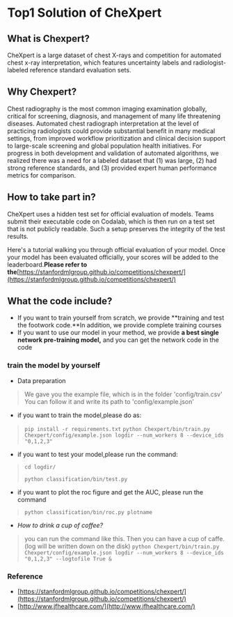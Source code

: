 # Top1 Solution of CheXpert

## What is Chexpert?
CheXpert is a large dataset of chest X-rays and competition for automated chest x-ray interpretation, which features uncertainty labels and radiologist-labeled reference standard evaluation sets.
## Why Chexpert?
Chest radiography is the most common imaging examination globally, critical for screening, diagnosis, and management of many life threatening diseases. Automated chest radiograph interpretation at the level of practicing radiologists could provide substantial benefit in many medical settings, from improved workflow prioritization and clinical decision support to large-scale screening and global population health initiatives. For progress in both development and validation of automated algorithms, we realized there was a need for a labeled dataset that (1) was large, (2) had strong reference standards, and (3) provided expert human performance metrics for comparison.
## How to take part in?
CheXpert uses a hidden test set for official evaluation of models. Teams submit their executable code on Codalab, which is then run on a test set that is not publicly readable. Such a setup preserves the integrity of the test results.

Here's a tutorial walking you through official evaluation of your model. Once your model has been evaluated officially, your scores will be added to the leaderboard.**Please refer to the**[https://stanfordmlgroup.github.io/competitions/chexpert/](https://stanfordmlgroup.github.io/competitions/chexpert/)
## What the code include?
* If you want to train yourself from scratch, we provide **training and test the footwork code.**In addition, we provide complete training courses
* If you want to use our model in your method, we provide **a best single network pre-training model,** and you can get the network code in the code

### train the model by yourself

* Data preparation
> We gave you the example file, which is in the folder 'config/train.csv'
> You can follow it and write its path to 'config/example.json'

* if you want to train the model,please do as:
> `pip install -r requirements.txt`
> `python Chexpert/bin/train.py Chexpert/config/example.json logdir --num_workers 8 --device_ids "0,1,2,3"`

* if you want to test your model,please run the command:
> `cd logdir/`
> 
> `python classification/bin/test.py`

* if you want to plot the roc figure and get the AUC, please run the command
> `python classification/bin/roc.py plotname`

 * *How to drink a cup of coffee?*
> you can run the command like this. Then you can have a cup of caffe.(log will be written down on the disk)
`python Chexpert/bin/train.py Chexpert/config/example.json logdir --num_workers 8 --device_ids "0,1,2,3" --logtofile True &`

### Reference
* [https://stanfordmlgroup.github.io/competitions/chexpert/](https://stanfordmlgroup.github.io/competitions/chexpert/)
* [http://www.jfhealthcare.com/](http://www.jfhealthcare.com/)






